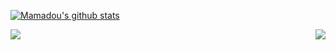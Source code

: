 [![Mamadou's github stats](https://github-readme-stats.vercel.app/api?username=lakhassane&count_private=true&show_icons=true&theme=radical)](https://github.com/anuraghazra/github-readme-stats)


<a href="https://github.com/anuraghazra/github-readme-stats">
  <img align="left" src="https://github-readme-stats.vercel.app/api?username=lakhassane&count_private=true&show_icons=true&theme=radical" />
</a>
<a href="ttps://github.com/anuraghazra/github-readme-stats">
  <img align="right" src="https://github-readme-stats.vercel.app/api/wakatime?username=lakhassane" />
</a>

